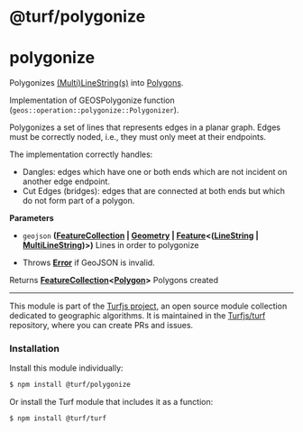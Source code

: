 # @turf/polygonize

# polygonize

Polygonizes [(Multi)LineString(s)](http://geojson.org/geojson-spec.html#linestring) into [Polygons](Polygons).

Implementation of GEOSPolygonize function (`geos::operation::polygonize::Polygonizer`).

Polygonizes a set of lines that represents edges in a planar graph. Edges must be correctly
noded, i.e., they must only meet at their endpoints.

The implementation correctly handles:

-   Dangles: edges which have one or both ends which are not incident on another edge endpoint.
-   Cut Edges (bridges): edges that are connected at both ends but which do not form part of a polygon.

**Parameters**

-   `geojson` **([FeatureCollection](http://geojson.org/geojson-spec.html#feature-collection-objects) \| [Geometry](http://geojson.org/geojson-spec.html#geometry) \| [Feature](http://geojson.org/geojson-spec.html#feature-objects)&lt;([LineString](http://geojson.org/geojson-spec.html#linestring) \| [MultiLineString](http://geojson.org/geojson-spec.html#multilinestring))>)** Lines in order to polygonize


-   Throws **[Error](https://developer.mozilla.org/en-US/docs/Web/JavaScript/Reference/Global_Objects/Error)** if GeoJSON is invalid.

Returns **[FeatureCollection](http://geojson.org/geojson-spec.html#feature-collection-objects)&lt;[Polygon](http://geojson.org/geojson-spec.html#polygon)>** Polygons created

<!-- This file is automatically generated. Please don't edit it directly:
if you find an error, edit the source file (likely index.js), and re-run
./scripts/generate-readmes in the turf project. -->

---

This module is part of the [Turfjs project](http://turfjs.org/), an open source
module collection dedicated to geographic algorithms. It is maintained in the
[Turfjs/turf](https://github.com/Turfjs/turf) repository, where you can create
PRs and issues.

### Installation

Install this module individually:

```sh
$ npm install @turf/polygonize
```

Or install the Turf module that includes it as a function:

```sh
$ npm install @turf/turf
```
